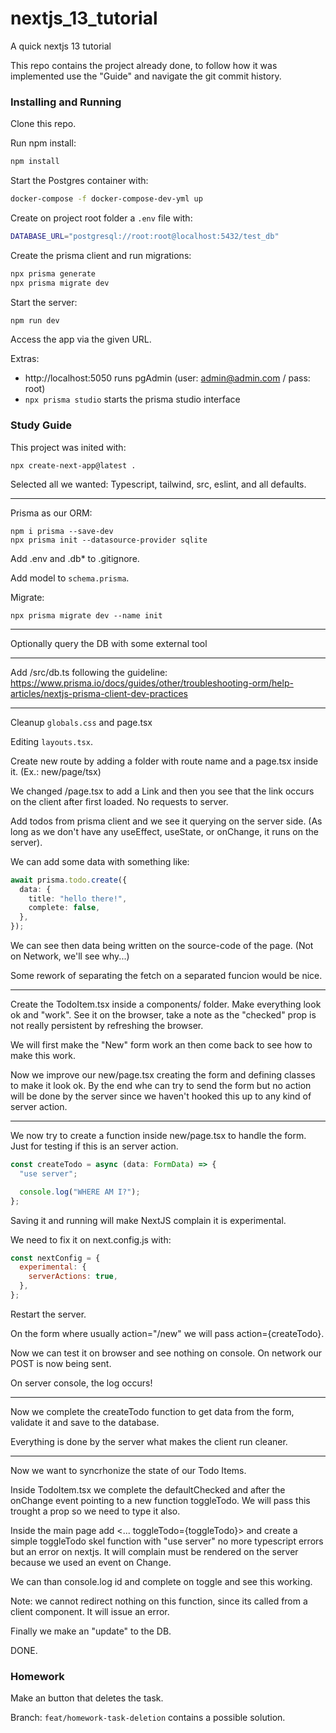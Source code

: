 # nextjs_13_tutorial

A quick nextjs 13 tutorial

This repo contains the project already done, to follow how it was
implemented use the "Guide" and navigate the git commit history.

### Installing and Running

Clone this repo.

Run npm install:

```bash
npm install
```

Start the Postgres container with:
```bash
docker-compose -f docker-compose-dev-yml up
```

Create on project root folder a `.env` file with:

```bash
DATABASE_URL="postgresql://root:root@localhost:5432/test_db"
```

Create the prisma client and run migrations:

```bash
npx prisma generate
npx prisma migrate dev
```

Start the server:

```bash
npm run dev
```

Access the app via the given URL.

Extras:
- http://localhost:5050 runs pgAdmin (user: admin@admin.com / pass: root)
- `npx prisma studio` starts the prisma studio interface

### Study Guide

This project was inited with:

```
npx create-next-app@latest .
```

Selected all we wanted: Typescript, tailwind, src, eslint, and all
defaults.

---

Prisma as our ORM:

```
npm i prisma --save-dev
npx prisma init --datasource-provider sqlite
```

Add .env and .db\* to .gitignore.

Add model to `schema.prisma`.

Migrate:

```
npx prisma migrate dev --name init
```

---

Optionally query the DB with some external tool

---

Add /src/db.ts following the guideline:
https://www.prisma.io/docs/guides/other/troubleshooting-orm/help-articles/nextjs-prisma-client-dev-practices

---

Cleanup `globals.css` and page.tsx

Editing `layouts.tsx`.

Create new route by adding a folder with route name and a page.tsx
inside it. (Ex.: new/page/tsx)

We changed /page.tsx to add a Link and then you see that the link
occurs on the client after first loaded. No requests to server.

Add todos from prisma client and we see it querying on the server
side. (As long as we don't have any useEffect, useState, or onChange,
it runs on the server).

We can add some data with something like:

```ts
await prisma.todo.create({
  data: {
    title: "hello there!",
    complete: false,
  },
});
```

We can see then data being written on the source-code of the page.
(Not on Network, we'll see why...)

Some rework of separating the fetch on a separated funcion would be nice.

---

Create the TodoItem.tsx inside a components/ folder. Make everything look
ok and "work". See it on the browser, take a note as the "checked" prop is
not really persistent by refreshing the browser.

We will first make the "New" form work an then come back to see how to make
this work.

Now we improve our new/page.tsx creating the form and defining classes
to make it look ok. By the end whe can try to send the form but no
action will be done by the server since we haven't hooked this up to
any kind of server action.

---

We now try to create a function inside new/page.tsx to handle the form.
Just for testing if this is an server action.

```ts
const createTodo = async (data: FormData) => {
  "use server";

  console.log("WHERE AM I?");
};
```

Saving it and running will make NextJS complain it is experimental.

We need to fix it on next.config.js with:

```js
const nextConfig = {
  experimental: {
    serverActions: true,
  },
};
```

Restart the server.

On the form where usually action="/new" we will pass
action={createTodo}.

Now we can test it on browser and see nothing on console. On network
our POST is now being sent.

On server console, the log occurs!

---

Now we complete the createTodo function to get data from the form,
validate it and save to the database.

Everything is done by the server what makes the client run cleaner.

---

Now we want to syncrhonize the state of our Todo Items.

Inside TodoItem.tsx we complete the defaultChecked and after the
onChange event pointing to a new function toggleTodo. We will pass
this trought a prop so we need to type it also.

Inside the main page add <... toggleTodo={toggleTodo}> and create a
simple toggleTodo skel function with "use server" no more typescript
errors but an error on nextjs. It will complain <TodoItem> must be
rendered on the server because we used an event on Change.

We can than console.log id and complete on toggle and see this working.

Note: we cannot redirect nothing on this function, since its called
from a client component. It will issue an error.

Finally we make an "update" to the DB.

DONE.

### Homework

Make an button that deletes the task.

Branch: `feat/homework-task-deletion` contains a possible solution.
